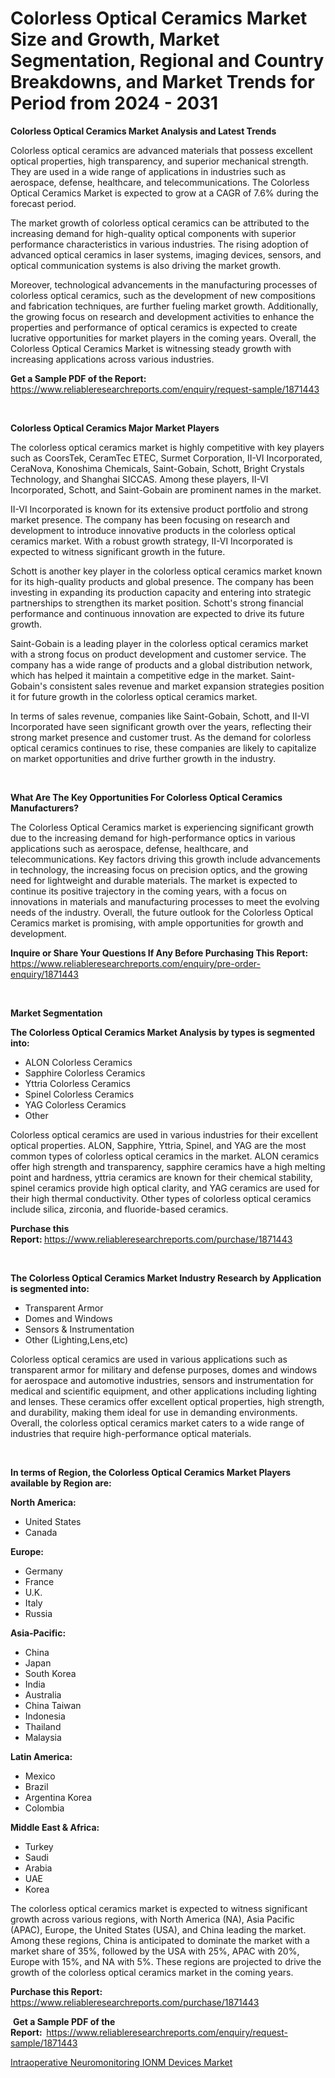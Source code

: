 <p><h1>Colorless Optical Ceramics Market Size and Growth, Market Segmentation, Regional and Country Breakdowns, and Market Trends for Period from 2024 -  2031</h1></p><p><strong>Colorless Optical Ceramics Market Analysis and Latest Trends</strong></p>
<p><p>Colorless optical ceramics are advanced materials that possess excellent optical properties, high transparency, and superior mechanical strength. They are used in a wide range of applications in industries such as aerospace, defense, healthcare, and telecommunications. The Colorless Optical Ceramics Market is expected to grow at a CAGR of 7.6% during the forecast period.</p><p>The market growth of colorless optical ceramics can be attributed to the increasing demand for high-quality optical components with superior performance characteristics in various industries. The rising adoption of advanced optical ceramics in laser systems, imaging devices, sensors, and optical communication systems is also driving the market growth.</p><p>Moreover, technological advancements in the manufacturing processes of colorless optical ceramics, such as the development of new compositions and fabrication techniques, are further fueling market growth. Additionally, the growing focus on research and development activities to enhance the properties and performance of optical ceramics is expected to create lucrative opportunities for market players in the coming years. Overall, the Colorless Optical Ceramics Market is witnessing steady growth with increasing applications across various industries.</p></p>
<p><strong>Get a Sample PDF of the Report:&nbsp;</strong> <a href="https://www.reliableresearchreports.com/enquiry/request-sample/1871443">https://www.reliableresearchreports.com/enquiry/request-sample/1871443</a></p>
<p>&nbsp;</p>
<p><strong>Colorless Optical Ceramics Major Market Players</strong></p>
<p><p>The colorless optical ceramics market is highly competitive with key players such as CoorsTek, CeramTec ETEC, Surmet Corporation, II-VI Incorporated, CeraNova, Konoshima Chemicals, Saint-Gobain, Schott, Bright Crystals Technology, and Shanghai SICCAS. Among these players, II-VI Incorporated, Schott, and Saint-Gobain are prominent names in the market.</p><p>II-VI Incorporated is known for its extensive product portfolio and strong market presence. The company has been focusing on research and development to introduce innovative products in the colorless optical ceramics market. With a robust growth strategy, II-VI Incorporated is expected to witness significant growth in the future.</p><p>Schott is another key player in the colorless optical ceramics market known for its high-quality products and global presence. The company has been investing in expanding its production capacity and entering into strategic partnerships to strengthen its market position. Schott's strong financial performance and continuous innovation are expected to drive its future growth.</p><p>Saint-Gobain is a leading player in the colorless optical ceramics market with a strong focus on product development and customer service. The company has a wide range of products and a global distribution network, which has helped it maintain a competitive edge in the market. Saint-Gobain's consistent sales revenue and market expansion strategies position it for future growth in the colorless optical ceramics market.</p><p>In terms of sales revenue, companies like Saint-Gobain, Schott, and II-VI Incorporated have seen significant growth over the years, reflecting their strong market presence and customer trust. As the demand for colorless optical ceramics continues to rise, these companies are likely to capitalize on market opportunities and drive further growth in the industry.</p></p>
<p>&nbsp;</p>
<p><strong>What Are The Key Opportunities For Colorless Optical Ceramics Manufacturers?</strong></p>
<p><p>The Colorless Optical Ceramics market is experiencing significant growth due to the increasing demand for high-performance optics in various applications such as aerospace, defense, healthcare, and telecommunications. Key factors driving this growth include advancements in technology, the increasing focus on precision optics, and the growing need for lightweight and durable materials. The market is expected to continue its positive trajectory in the coming years, with a focus on innovations in materials and manufacturing processes to meet the evolving needs of the industry. Overall, the future outlook for the Colorless Optical Ceramics market is promising, with ample opportunities for growth and development.</p></p>
<p><strong>Inquire or Share Your Questions If Any Before Purchasing This Report:</strong> <a href="https://www.reliableresearchreports.com/enquiry/pre-order-enquiry/1871443">https://www.reliableresearchreports.com/enquiry/pre-order-enquiry/1871443</a></p>
<p>&nbsp;</p>
<p><strong>Market Segmentation</strong></p>
<p><strong>The Colorless Optical Ceramics Market Analysis by types is segmented into:</strong></p>
<p><ul><li>ALON Colorless Ceramics</li><li>Sapphire Colorless Ceramics</li><li>Yttria Colorless Ceramics</li><li>Spinel Colorless Ceramics</li><li>YAG Colorless Ceramics</li><li>Other</li></ul></p>
<p><p>Colorless optical ceramics are used in various industries for their excellent optical properties. ALON, Sapphire, Yttria, Spinel, and YAG are the most common types of colorless optical ceramics in the market. ALON ceramics offer high strength and transparency, sapphire ceramics have a high melting point and hardness, yttria ceramics are known for their chemical stability, spinel ceramics provide high optical clarity, and YAG ceramics are used for their high thermal conductivity. Other types of colorless optical ceramics include silica, zirconia, and fluoride-based ceramics.</p></p>
<p><strong>Purchase this Report:&nbsp;</strong><a href="https://www.reliableresearchreports.com/purchase/1871443">https://www.reliableresearchreports.com/purchase/1871443</a></p>
<p>&nbsp;</p>
<p><strong>The Colorless Optical Ceramics Market Industry Research by Application is segmented into:</strong></p>
<p><ul><li>Transparent Armor</li><li>Domes and Windows</li><li>Sensors & Instrumentation</li><li>Other (Lighting,Lens,etc)</li></ul></p>
<p><p>Colorless optical ceramics are used in various applications such as transparent armor for military and defense purposes, domes and windows for aerospace and automotive industries, sensors and instrumentation for medical and scientific equipment, and other applications including lighting and lenses. These ceramics offer excellent optical properties, high strength, and durability, making them ideal for use in demanding environments. Overall, the colorless optical ceramics market caters to a wide range of industries that require high-performance optical materials.</p></p>
<p>&nbsp;</p>
<p><strong>In terms of Region, the Colorless Optical Ceramics Market Players available by Region are:</strong></p>
<p>
    <p> <strong> North America: </strong>
        <ul>
            <li>United States</li>
            <li>Canada</li>
        </ul>
        </p> 
    <p> <strong> Europe: </strong>
        <ul>
            <li>Germany</li>
            <li>France</li>
            <li>U.K.</li>
            <li>Italy</li>
            <li>Russia</li>
        </ul>
        </p> 
    <p> <strong> Asia-Pacific: </strong>
        <ul>
            <li>China</li>
            <li>Japan</li>
            <li>South Korea</li>
            <li>India</li>
            <li>Australia</li>
            <li>China Taiwan</li>
            <li>Indonesia</li>
            <li>Thailand</li>
            <li>Malaysia</li>
        </ul>
        </p> 
    <p> <strong> Latin America: </strong>
        <ul>
            <li>Mexico</li>
            <li>Brazil</li>
            <li>Argentina Korea</li>
            <li>Colombia</li>
        </ul>
        </p> 
    <p> <strong> Middle East & Africa: </strong>
        <ul>
            <li>Turkey</li>
            <li>Saudi</li>
            <li>Arabia</li>
            <li>UAE</li>
            <li>Korea</li>
        </ul>
    </p>
    </p>
<p><p>The colorless optical ceramics market is expected to witness significant growth across various regions, with North America (NA), Asia Pacific (APAC), Europe, the United States (USA), and China leading the market. Among these regions, China is anticipated to dominate the market with a market share of 35%, followed by the USA with 25%, APAC with 20%, Europe with 15%, and NA with 5%. These regions are projected to drive the growth of the colorless optical ceramics market in the coming years.</p></p>
<p><strong>Purchase this Report: </strong><a href="https://www.reliableresearchreports.com/purchase/1871443">https://www.reliableresearchreports.com/purchase/1871443</a></p>
<p>&nbsp;<strong>Get a Sample PDF of the Report:&nbsp;&nbsp;</strong><a href="https://www.reliableresearchreports.com/enquiry/request-sample/1871443">https://www.reliableresearchreports.com/enquiry/request-sample/1871443</a></p>
<p><strong></strong></p>
<p><p><a href="https://noble-drawer-34c.notion.site/Intraoperative-Neuromonitoring-IONM-Devices-Market-Size-and-Examines-its-Market-Scope-with-a-Prima-a6a9c0a8ec074c71bfd06ddfe7515430">Intraoperative Neuromonitoring IONM Devices Market</a></p></p>